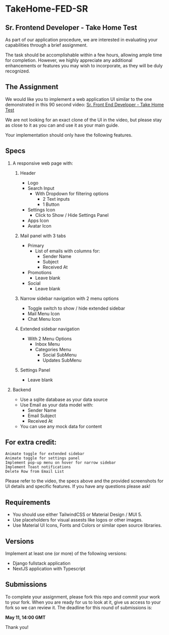 # TakeHome-FED-SR
## Sr. Frontend Developer - Take Home Test 

As part of our application procedure, we are interested in evaluating your capabilities through a brief assignment. 

The task should be accomplishable within a few hours, allowing ample time for completion. However, we highly appreciate any additional enhancements or features you may wish to incorporate, as they will be duly recognized.

## The Assignment

We would like you to implement a web application UI
similar to the one demonstrated in this 90 second video: 
[Sr. Front End Developer - Take Home Test](https://youtu.be/lvr0cyrRw3A)

We are not looking for an exact clone of the UI in the video,
but please stay as close to it as you can and use it as your
main guide.

Your implementation should only have the following features.

## Specs

1. A responsive web page with:
    1.  Header
        - Logo
        - Search Input
            - With Dropdown for filtering options
                - 2 Text inputs
                - 1 Button
        - Settings Icon
            - Click to Show / Hide Settings Panel 
        - Apps Icon
        - Avatar Icon

    2.  Mail panel with 3 tabs 
        - Primary
            - List of emails with columns for:
                - Sender Name
                - Subject
                - Received At
        - Promotions
            - Leave blank
        - Social
            - Leave blank
    3.  Narrow sidebar navigation with 2 menu options
        - Toggle switch to show / hide extended sidebar
        - Mail Menu Icon
        - Chat Menu Icon
    4.  Extended sidebar navigation
        - With 2 Menu Options
            - Inbox Menu
            - Categories Menu
                - Social SubMenu
                - Updates SubMenu
    5.  Settings Panel
        - Leave blank

2. Backend
    - Use a sqlite database as your data source
    - Use Email as your data model with:
        - Sender Name
        - Email Subject
        - Received At  
    - You can use any mock data for content


## For extra credit:
    Animate toggle for extended sidebar
    Animate toggle for settings panel
    Implement pop-up menu on hover for narrow sidebar
    Implement Toast notifications 
    Delete Row from Email List


Please refer to the video, the specs above and the provided screenshots for UI details and specific features. If you have
any questions please ask!


## Requirements

- You should use either TailwindCSS or Material Design / MUI 5.
- Use placeholders for visual assests like logos or other images.
- Use Material UI Icons, Fonts and Colors or similar open source libraries.


## Versions
Implement at least one (or more) of the following versions:

- Django fullstack application
- NextJS application with Typescript

## Submissions

To complete your assignment, please fork this repo and commit your work to your fork. When you are ready for us to look at it,
give us access to your fork so we can review it. 
The deadline for this round of submissions is:

**May 11, 14:00 GMT**

Thank you!





